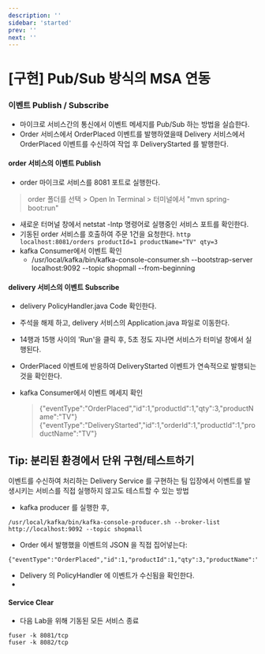 ```yaml
---
description: ''
sidebar: 'started'
prev: ''
next: ''
---
```


# [구현] Pub/Sub 방식의 MSA 연동

### 이벤트 Publish / Subscribe
- 마이크로 서비스간의 통신에서 이벤트 메세지를 Pub/Sub 하는 방법을 실습한다.  
- Order 서비스에서 OrderPlaced 이벤트를 발행하였을때 Delivery 서비스에서 OrderPlaced 이벤트를 수신하여 작업 후 DeliveryStarted 를 발행한다.  

#### order 서비스의 이벤트 Publish

- order 마이크로 서비스를 8081 포트로 실행한다.
> order 폴더를 선택 > Open In Terminal > 터미널에서 "mvn spring-boot:run"

- 새로운 터머널 창에서 netstat -lntp 명령어로 실행중인 서비스 포트를 확인한다.
- 기동된 order 서비스를 호출하여 주문 1건을 요청한다.
    ```http localhost:8081/orders productId=1 productName="TV" qty=3```
- kafka Consumer에서 이벤트 확인
    - /usr/local/kafka/bin/kafka-console-consumer.sh --bootstrap-server localhost:9092 --topic shopmall --from-beginning


#### delivery 서비스의 이벤트 Subscribe
- delivery PolicyHandler.java Code 확인한다.
- 주석을 해제 하고, delivery 서비스의 Application.java 파일로 이동한다.
- 14행과 15행 사이의 'Run'을 클릭 후, 5초 정도 지나면 서비스가 터미널 창에서 실행된다.  
- OrderPlaced 이벤트에 반응하여 DeliveryStarted 이벤트가 연속적으로 발행되는 것을 확인한다.

- kafka Consumer에서 이벤트 메세지 확인
    > {"eventType":"OrderPlaced","id":1,"productId":1,"qty":3,"productName":"TV"}
    > {"eventType":"DeliveryStarted","id":1,"orderId":1,"productId":1,"productName":"TV"}


## Tip: 분리된 환경에서 단위 구현/테스트하기
이벤트를 수신하여 처리하는 Delivery Service 를 구현하는 팀 입장에서 이벤트를 발생시키는 서비스를 직접 실행하지 않고도 테스트할 수 있는 방법
- kafka producer 를 실행한 후,
```
/usr/local/kafka/bin/kafka-console-producer.sh --broker-list http://localhost:9092 --topic shopmall

```
- Order 에서 발행했을 이벤트의 JSON 을 직접 집어넣는다:
```
{"eventType":"OrderPlaced","id":1,"productId":1,"qty":3,"productName":"TV"}
```
- Delivery 의 PolicyHandler 에 이벤트가 수신됨을 확인한다.
- 

#### Service Clear
- 다음 Lab을 위해 기동된 모든 서비스 종료

```
fuser -k 8081/tcp
fuser -k 8082/tcp
```
